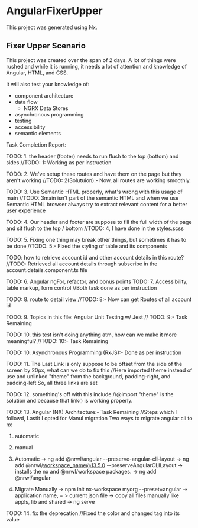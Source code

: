 

# AngularFixerUpper

This project was generated using [Nx](https://nx.dev).

## Fixer Upper Scenario

This project was created over the span of 2 days. A lot of things were rushed and while it is running, it needs a lot of attention and knowledge of Angular, HTML, and CSS.

It will also test your knowledge of:

- component architecture
- data flow
  - NGRX Data Stores
- asynchronous programming
- testing
- accessibility
- semantic elements

Task Completion Report:

TODO: 1. the header (footer) needs to run flush to the top (bottom) and sides
//TODO: 1: Working as per instruction

TODO: 2. We've setup these routes and have them on the page but they aren't working
//TODO: 2(Solutuion):- Now, all routes are working smoothly.

TODO: 3. Use Semantic HTML properly, what's wrong with this usage of main
//TODO: 3main isn't part of the semantic HTML and when we use Semantic HTML browser always try to extract relevant content for a better user experience

TODO: 4. Our header and footer are suppose to fill the full width of the page and sit flush to the top / bottom
//TODO: 4, I have done in the styles.scss

TODO: 5. Fixing one thing may break other things, but sometimes it has to be done
//TODO: 5:- Fixed the styling of table and its components

TODO: how to retrieve account id and other account details in this route?
//TODO: Retrieved all account details through subscribe in the account.details.component.ts file

TODO: 6. Angular ngFor, refactor, and bonus points
TODO: 7. Accessibility, table markup, form control
//Both task done as per instruction

TODO: 8. route to detail view
//TODO: 8:- Now can get Routes of all account id

TODO: 9. Topics in this file: Angular Unit Testing w/ Jest
// TODO: 9:- Task Remaining

TODO: 10. this test isn't doing anything atm, how can we make it more meaningful?
//TODO: 10:- Task Remaining

TODO: 10. Asynchronous Programming (RxJS):-  Done as per instruction

TODO: 11. The Last Link is only suppose to be offset from the side of the screen by 20px, what can we do to fix this
//Here imported theme instead of use and unlinked "theme" from the background, padding-right, and padding-left So, all three links are set 

TODO: 12. something's off with this include
//@import "theme" is the solution and because that link() is working properly.

TODO: 13. Angular (NX) Architecture:- Task Remaining
//Steps which I followd, Lastlt I opted for Manul migration
Two ways to migrate angular cli to nx

1. automatic
2. manual 

1. Automatic
-> ng add @nrwl/angular --preserve-angular-cli-layout
-> ng add @nrwl/workspace_name@13.5.0 --preserveAngularCLILayout
-> installs the nx and @nrwl/workspace packages.
-> ng add @nrwl/angular

2. Migrate Manually
-> npm init nx-workspace myorg --preset=angular
-> application name,  = > current json file 
-> copy all files manually like appls, lib and shared
-> ng serve <app name>






TODO: 14. fix the deprecation
//Fixed the color and changed tag into its value
